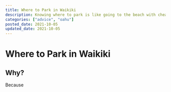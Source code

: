 ```yaml
---
title: Where to Park in Waikiki
description: Knowing where to park is like going to the beach with cheat codes on.
categories: ["advice", "oahu"]
posted_date: 2021-10-05
updated_date: 2021-10-05
---
```


# Where to Park in Waikiki

## Why?

Because